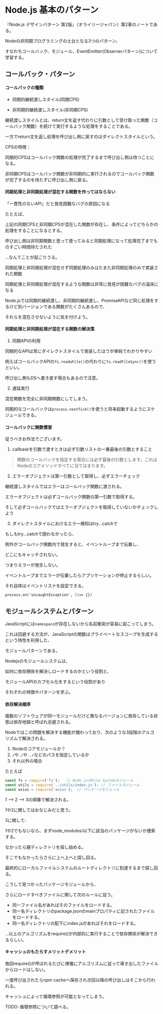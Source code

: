 # Node.js 基本のパターン

『Node.js デザインパターン 第2版』（オライリージャパン）第2章のノートである。

Nodeの非同期プログラミングの土台となる3つのパターン、

すなわちコールバック、モジュール、EventEmitter(Observerパターン)について学習する。

## コールバック・パターン

#### コールバックの種類

- 同期的継続渡しスタイル(同期CPS)

- 非同期的継続渡しスタイル(非同期CPS)

継続渡しスタイルとは、return文を返す代わりに引数として受け取った関数（コールバック関数）を続けて実行するような処理をすることである。

一方でreturn文を返し処理を呼び出し側に戻すのはダイレクトスタイルという。

CPSの特徴：

同期的CPSはコールバック関数の処理が完了するまで呼び出し側は待つことになる。

非同期CPSはコールバック関数が非同期的に実行されるのでコールバック関数が完了するのを待たずに呼び出し側に戻る。



#### 同期処理と非同期処理が混在する関数を作ってはならない


「一貫性のないAPI」だと発見困難なバグの原因になる

たとえば、

上記の同期CPSと非同期CPSが混在した関数が存在し、条件によってどちらかの処理をすることになるとする。

呼び出し側は非同期関数と思って使ってみると同期処理になって処理完了までものすごい時間待たされた

...なんてことが起こりうる。

同期処理と非同期処理が混在せず同期処理のみはたまた非同期処理のみで実装された関数

同期処理と非同期処理が混在するような関数は非常に発見が困難なバグの温床になる

Node.jsでは同期的継続渡し、非同期的継続渡し、PromiseAPIなど同じ処理をするけど別バージョンである関数がたくさんあるので、

それらを混在させないように気を付けよう。

#### 同期処理と非同期処理が混在する関数の解決策

1. 同期APIの利用

同期的なAPIは常にダイレクトスタイルで実装したほうが単純でわかりやすい

例えばコールバックAPIの`fs.readaFile()`の代わりに`fs.readFileSync()`を使うといい。

呼び出し側もDSへ書き直す場合もあるので注意。

2. 遅延実行

混在関数を完全に非同期関数にしてしまう。

同期的なコールバックは`process.nextTick()`を使うと将来起動するようにスケジュールできる。


#### コールバックに関数慣習

従うべきお作法でございます。

1. callbaskを引数で渡すときは必ず引数リストの一番最後の引数とすること

> 関数のコールバックを指定する場合には必ず最後の引数とします。これはNodeのコアメソッドすべてに当てはまります。

2. エラーオブジェクトは第一引数として取得し、必ずエラーチェック

継続渡しスタイルではエラーはコールバック関数に渡される。

エラーオブジェクトは必ずコールバック関数の第一引数で取得する。

そして必ずコールバックではエラーオブジェクトを取得していないかチェックしよう

3. ダイレクトスタイルにおけるエラー検知はtry...catchで

もしもtry...catchで囲わなかったら、

例外がコールバック関数内で発生すると、イベントループまで伝番し、

どこにもキャッチされない。

つまりえラーが発生しない。

イベントループまでエラーが伝番したらアプリケーションが停止するらしい。

それ自体はイベントリスナを設定できる。

`process.on('uncaughtException', ()=> {})`


## モジュールシステムとパターン

JavaScriptには`namespace`が存在しないから名前衝突が容易に起こってしまう。

これは回避する方法が、JavaScriptの関数はプライベートなスコープを生成するという特性を利用した、

モジュールパターンである。

Nodejsのモジュールシステムは、

如何に依存関係を解決しロードするのかという役割と、

モジュールAPIのカプセル化をするという役割があり

それぞれの特徴やパターンを学ぶ。

#### 依存解決順序

複数のソフトウェアが同一モジュールだけど異なるバージョンに依存している状態は依存地獄と呼ばれ忌避される。

Nodeではこの問題を解決する機能が備わっており、次のような3段階のアルゴリズムで解決される。

1. Nodeのコアモジュールか？
2. `/`や`./`や`../`などのパスを指定しているか
3. それ以外の場合

たとえば

```JavaScript
const fs = require('fs');   // Node.jsのFile Systemモジュール
const utils = require('../utils/index.js'); // ファイルモジュール
const axios = require('axios');  // パッケージモジュール
```

1 --> 2 --> 3の順番で解決される。

1や2に関してはおなじみだと思う。

3に関して:

1や2でもないなら、まずnode_modules/以下に該当のパッケージがないか捜索する。

なかったら親ディレクトリを探し始める。

そこでもなかったらさらに上へ上へと探し回る。

最終的にローカルファイルシステムのルートディレクトリに到達するまで探し回る。

こうして見つかったパッケージモジュールから、

さらにロードすべきファイルに関して次のルールに従う。

- 同一ファイル名があればそのファイルをロードする。
- 同一名ディレクトリのpackage.jsonのmainプロパティに記されたファイルをロードする。
- 同一名ディレクトリの配下にindex.jsがあればそれをロードする。

...以上のアルゴリズムをrequire()が内部的に実行することで依存関係が解決できるらしい。

#### キャッシュのもたらすメリットデメリット

毎回require()が呼ばれるたびに律儀にアルゴリズムに従って導き出したファイルからロードはしない。

一度呼び出されたらnpm cacheへ保存され次回以降の呼び出しはそこから行われる。

キャッシュによって循環参照が可能となってしまう。

TODO: 循環参照について調べる。

